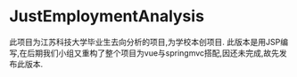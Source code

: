 # JustEmploymentAnalysis
此项目为江苏科技大学毕业生去向分析的项目,为学校本创项目.
此版本是用JSP编写,在后期我们小组又重构了整个项目为vue与springmvc搭配,因还未完成,故先发布此版本.
